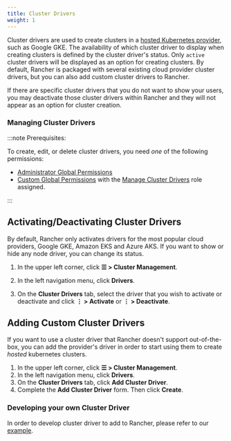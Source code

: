 ```yaml
---
title: Cluster Drivers
weight: 1
---
```


Cluster drivers are used to create clusters in a [hosted Kubernetes provider]({{<baseurl>}}/rancher/v2.6/en/cluster-provisioning/hosted-kubernetes-clusters/), such as Google GKE. The availability of which cluster driver to display when creating clusters is defined by the cluster driver's status. Only `active` cluster drivers will be displayed as an option for creating clusters. By default, Rancher is packaged with several existing cloud provider cluster drivers, but you can also add custom cluster drivers to Rancher.

If there are specific cluster drivers that you do not want to show your users, you may deactivate those cluster drivers within Rancher and they will not appear as an option for cluster creation.

### Managing Cluster Drivers

:::note Prerequisites:

To create, edit, or delete cluster drivers, you need _one_ of the following permissions:

- [Administrator Global Permissions]({{<baseurl>}}/rancher/v2.6/en/admin-settings/rbac/global-permissions/)
- [Custom Global Permissions]({{<baseurl>}}/rancher/v2.6/en/admin-settings/rbac/global-permissions/#custom-global-permissions) with the [Manage Cluster Drivers]({{<baseurl>}}/rancher/v2.6/en/admin-settings/rbac/global-permissions/) role assigned.

:::

## Activating/Deactivating Cluster Drivers

By default, Rancher only activates drivers for the most popular cloud providers, Google GKE, Amazon EKS and Azure AKS. If you want to show or hide any node driver, you can change its status.

1. In the upper left corner, click **☰ > Cluster Management**.

2.  In the left navigation menu, click **Drivers**.

3.  On the **Cluster Drivers** tab, select the driver that you wish to activate or deactivate and click **⋮ > Activate** or **⋮ > Deactivate**.

## Adding Custom Cluster Drivers

If you want to use a cluster driver that Rancher doesn't support out-of-the-box, you can add the provider's driver in order to start using them to create _hosted_ kubernetes clusters.

1. In the upper left corner, click **☰ > Cluster Management**.
1. In the left navigation menu, click **Drivers**.
1.  On the **Cluster Drivers** tab, click **Add Cluster Driver**.
1.  Complete the **Add Cluster Driver** form. Then click **Create**.


### Developing your own Cluster Driver

In order to develop cluster driver to add to Rancher, please refer to our [example](https://github.com/rancher-plugins/kontainer-engine-driver-example).

